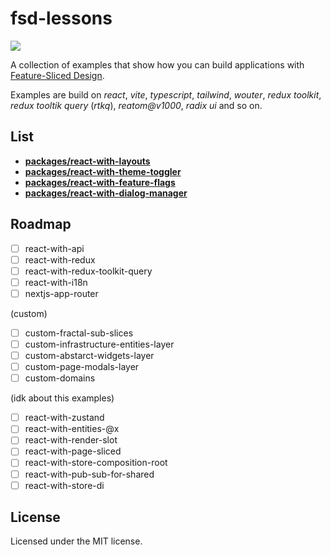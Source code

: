 # fsd-lessons

![](https://img.shields.io/badge/architecture-%20Feature--Sliced%20Design-000000?style=flat)

A collection of examples that show how you can build applications with [Feature-Sliced Design](https://feature-sliced.design/).

Examples are build on _react_, _vite_, _typescript_, _tailwind_, _wouter_, _redux toolkit_, _redux tooltik query_ (_rtkq_), _reatom@v1000_, _radix ui_ and so on.

## List

- **[packages/react-with-layouts](./packages/react-with-layouts)**
- **[packages/react-with-theme-toggler](./packages/react-with-theme-toggler)**
- **[packages/react-with-feature-flags](./packages/react-with-feature-flags)**
- **[packages/react-with-dialog-manager](./packages/react-with-dialog-manager)**

## Roadmap

- [ ] react-with-api
- [ ] react-with-redux
- [ ] react-with-redux-toolkit-query
- [ ] react-with-i18n
- [ ] nextjs-app-router

(custom)

- [ ] custom-fractal-sub-slices
- [ ] custom-infrastructure-entities-layer
- [ ] custom-abstarct-widgets-layer
- [ ] custom-page-modals-layer
- [ ] custom-domains

(idk about this examples)

- [ ] react-with-zustand
- [ ] react-with-entities-@x
- [ ] react-with-render-slot
- [ ] react-with-page-sliced
- [ ] react-with-store-composition-root
- [ ] react-with-pub-sub-for-shared
- [ ] react-with-store-di

## License

Licensed under the MIT license.
